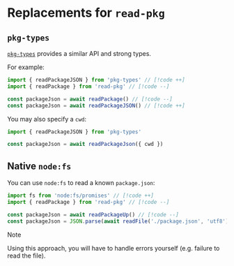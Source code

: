# Replacements for `read-pkg`

## `pkg-types`

[`pkg-types`](https://github.com/unjs/pkg-types) provides a similar API and strong types.

For example:

```ts
import { readPackageJSON } from 'pkg-types' // [!code ++]
import { readPackage } from 'read-pkg' // [!code --]

const packageJson = await readPackage() // [!code --]
const packageJson = await readPackageJSON() // [!code ++]
```

You may also specify a `cwd`:

```ts
import { readPackageJSON } from 'pkg-types'

const packageJson = await readPackageJson({ cwd })
```

## Native `node:fs`

You can use `node:fs` to read a known `package.json`:

```ts
import fs from 'node:fs/promises' // [!code ++]
import { readPackage } from 'read-pkg' // [!code --]

const packageJson = await readPackageUp() // [!code --]
const packageJson = JSON.parse(await readFile('./package.json', 'utf8')) // [!code ++]
```

> [!NOTE]
> Using this approach, you will have to handle errors yourself (e.g. failure to read the file).
